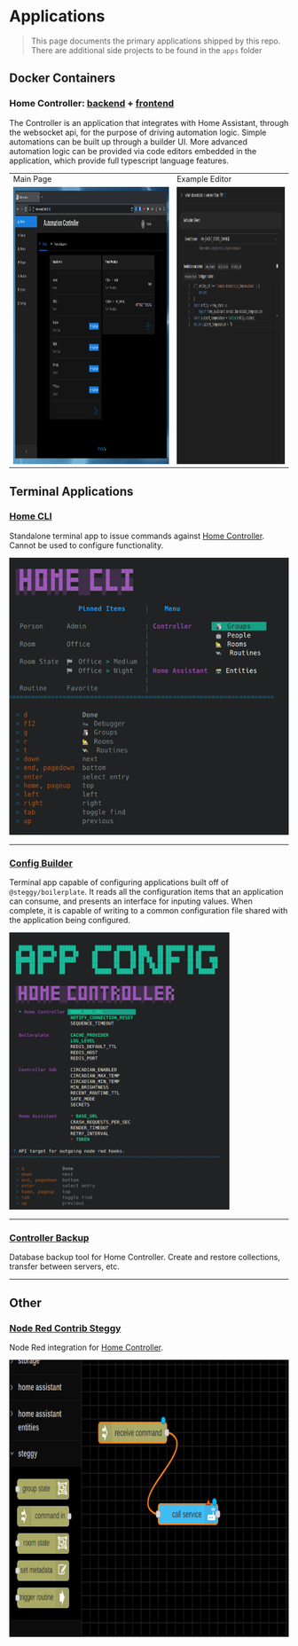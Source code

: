 # Applications

> This page documents the primary applications shipped by this repo.
> There are additional side projects to be found in the `apps` folder

## Docker Containers

### Home Controller: [backend](../apps/home-controller) + [frontend](../apps/home-configure)

The Controller is an application that integrates with Home Assistant, through the websocket api, for the purpose of driving automation logic.
Simple automations can be built up through a builder UI.
More advanced automation logic can be provided via code editors embedded in the application, which provide full typescript language features.

|  |  |
| --- | --- |
| Main Page | Example Editor |
| <img src="../apps/home-configure/docs/images/main.png" style="height:500px" /> | <img src="../apps/home-controller/docs/images/secondary.png" style="height:500px" /> |

## Terminal Applications

### [Home CLI](../apps/home-cli)

Standalone terminal app to issue commands against [Home Controller](../apps/home-controller).
Cannot be used to configure functionality.

<img src="../apps/home-cli/docs/images/example.png" style="height:500px" />

---

### [Config Builder](../apps/config-builder)

Terminal app capable of configuring applications built off of `@steggy/boilerplate`.
It reads all the configuration items that an application can consume, and presents an interface for inputing values.
When complete, it is capable of writing to a common configuration file shared with the application being configured.

<img src="../apps/config-builder/docs/example.png" style="height:500px" />

---

### [Controller Backup](../apps/controller-backup)

Database backup tool for Home Controller.
Create and restore collections, transfer between servers, etc.

---

## Other

### [Node Red Contrib Steggy](../libs/node-red-contrib-steggy)

<!-- 🙊 shh, it's an app in disguise. 🙊 -->

Node Red integration for [Home Controller](../apps/home-controller).

<img src="../libs/node-red-contrib-steggy/docs/main.png" style="height:500px" />
